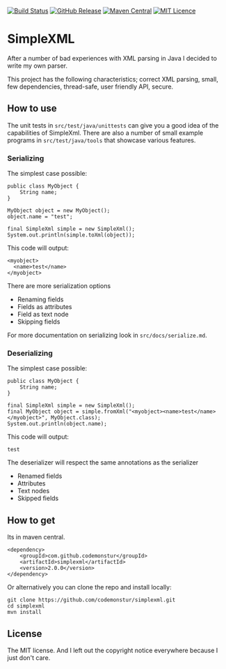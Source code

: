 
[![Build Status](https://travis-ci.org/codemonstur/simplexml.svg?branch=master)](https://travis-ci.org/codemonstur/simplexml)
[![GitHub Release](https://img.shields.io/github/release/codemonstur/simplexml.svg)](https://github.com/codemonstur/simplexml/releases) 
[![Maven Central](https://maven-badges.herokuapp.com/maven-central/com.github.codemonstur/simplexml/badge.svg)](http://mvnrepository.com/artifact/com.github.codemonstur/simplexml)
[![MIT Licence](https://badges.frapsoft.com/os/mit/mit.svg?v=103)](https://opensource.org/licenses/mit-license.php)

# SimpleXML

After a number of bad experiences with XML parsing in Java I decided to write my own parser.

This project has the following characteristics; correct XML parsing, small, few dependencies, 
thread-safe, user friendly API, secure.

## How to use

The unit tests in `src/test/java/unittests` can give you a good idea of the capabilities of SimpleXml.
There are also a number of small example programs in `src/test/java/tools` that showcase various features.

### Serializing

The simplest case possible:

    public class MyObject {
        String name;
    }
    
    MyObject object = new MyObject();
    object.name = "test";

    final SimpleXml simple = new SimpleXml();
    System.out.println(simple.toXml(object));

This code will output:

    <myobject>
      <name>test</name>
    </myobject>

There are more serialization options
- Renaming fields
- Fields as attributes
- Field as text node
- Skipping fields

For more documentation on serializing look in `src/docs/serialize.md`.

### Deserializing

The simplest case possible:

    public class MyObject {
        String name;
    }

    final SimpleXml simple = new SimpleXml();
    final MyObject object = simple.fromXml("<myobject><name>test</name></myobject>", MyObject.class);
    System.out.println(object.name);

This code will output:

    test

The deserializer will respect the same annotations as the serializer
- Renamed fields
- Attributes
- Text nodes
- Skipped fields

## How to get

Its in maven central.

    <dependency>
        <groupId>com.github.codemonstur</groupId>
        <artifactId>simplexml</artifactId>
        <version>2.0.0</version>
    </dependency>

Or alternatively you can clone the repo and install locally:

    git clone https://github.com/codemonstur/simplexml.git
    cd simplexml
    mvn install

## License

The MIT license. And I left out the copyright notice everywhere because I just don't care.

